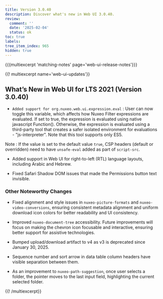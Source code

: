 ```yaml
---
title: Version 3.0.40
description: Discover what's new in Web UI 3.0.40.
review:
  comment: ''
  date: '2025-02-04'
  status: ok
toc: true
labels:
tree_item_index: 965
hidden: true
---
```


{{{multiexcerpt 'matching-notes' page='web-ui-release-notes'}}}

{{! multiexcerpt name='web-ui-updates'}}

## What’s New in Web UI for LTS 2021 (Version 3.0.40)

- `Added support for org.nuxeo.web.ui.expression.eval` : User can now toggle this variable, which affects how Nuxeo Filter expressions are evaluated. If set to true, the expression is evaluated using native javascript Function(). Otherwise, the expression is evaluated using a third-party tool that creates a safer isolated environment for evaluations - "js-interpreter". Note that this tool supports only ES5.

Note : If the value is set to the default value `true`, CSP headers (default or overridden) need to have `unsafe-eval` added as part of `script-src`.<br/>

- Added support in Web UI for right-to-left (RTL) language layouts, including Arabic and Hebrew.<br/>

- Fixed Safari Shadow DOM issues that made the Permissions button text invisible.<br/>

### Other Noteworthy Changes

- Fixed alignment and style issues in `nuxeo-picture-formats` and `nuxeo-video-conversions`, ensuring consistent metadata alignment and uniform download icon colors for better readability and UI consistency.<br/>

- Improved `nuxeo-document-tree` accessibility. Future improvements will focus on making the chevron icon focusable and interactive, ensuring better support for assistive technologies.<br/>

- Bumped upload/download artifact to v4 as v3 is deprecated since January 30, 2025.<br/>

- Sequence number and sort arrow in data table column headers have visible separation between them.<br/>

- As an improvement to `nuxeo-path-suggestion`, once user selects a folder, the pointer moves to the last input field, highlighting the current selected folder.<br/>

{{! /multiexcerpt}}
